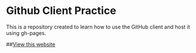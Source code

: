 Github Client Practice
========================

This is a repository created to learn how to use the GitHub client and host it using gh-pages. 

##[View this website](http://brettgrobarz.github.io/exercises)

